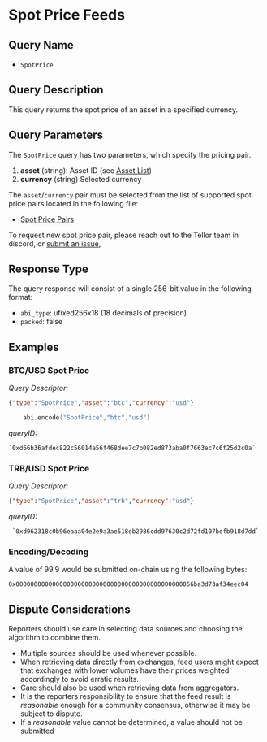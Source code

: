 # Spot Price Feeds

## Query Name

- `SpotPrice`

## Query Description

This query returns the spot price of an asset in a specified currency.

## Query Parameters

The `SpotPrice` query has two parameters, which specify the pricing pair.  

1. **asset** (string): Asset ID (see [Asset List](data/assets.json))
2. **currency** (string) Selected currency

The `asset`/`currency` pair must be selected from the list of supported
spot price pairs located in the following file:

- [Spot Price Pairs](data/spot_price_pairs.json)

To request new spot price pair, please reach out to the Tellor team in discord, or
[submit an issue](https://github.com/tellor-io/telliot-core/issues),

## Response Type

The query response will consist of a single 256-bit value in the following format:

- `abi_type`: ufixed256x18 (18 decimals of precision)
- `packed`: false

## Examples

### BTC/USD Spot Price

*Query Descriptor:*

```json
{"type":"SpotPrice","asset":"btc","currency":"usd"}
```


```s
    abi.encode("SpotPrice","btc","usd")
```


*queryID:*

    `0xd66b36afdec822c56014e56f468dee7c7b082ed873aba0f7663ec7c6f25d2c0a`

### TRB/USD Spot Price

*Query Descriptor:*

```json
{"type":"SpotPrice","asset":"trb","currency":"usd"}
```

*queryID:*

     `0xd962318c0b96eaaa04e2e9a3ae518eb2986cdd97630c2d72fd107befb918d7dd`

### Encoding/Decoding

A value of 99.9 would be submitted on-chain using the following bytes:

    0x0000000000000000000000000000000000000000000000056ba3d73af34eec04


## Dispute Considerations

Reporters should use care in selecting data sources and choosing the algorithm to combine them.

- Multiple sources should be used whenever possible.
- When retrieving data directly from exchanges, feed users might expect that exchanges with lower volumes
have their prices weighted accordingly to avoid erratic results.
- Care should also be used when retrieving data from aggregators.  
- It is the reporters responsibility to ensure that the feed result is *reasonable* enough for a community consensus, otherwise it may be subject to dispute.
- If a *reasonable* value cannot be determined, a value should not be submitted